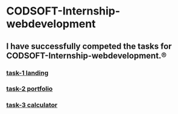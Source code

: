 <h1>CODSOFT-Internship-webdevelopment</h1>

<h2> I have successfully competed the tasks for CODSOFT-Internship-webdevelopment.®️</h2>
<h3> <a href="">task-1 landing</h3></a> 
<h3> <a href="https://muntaha07.github.io/portfolio-internshipProject/"> task-2 portfolio</h3> </a>
<h3> <a href="https://muntaha07.github.io/-calculator--internshipProject/"> task-3 calculator</h3></a>

